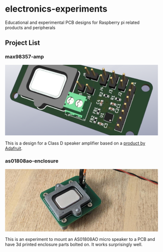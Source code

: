 # electronics-experiments

Educational and experimental PCB designs for Raspberry pi related products and peripherals

## Project List

### max98357-amp

![max98357 Amplifier](/images/banner-max98357-amp.png?raw=true)

This is a design for a Class D speaker amplifier based on a [product by Adafruit](https://learn.adafruit.com/adafruit-max98357-i2s-class-d-mono-amp).

### as01808ao-enclosure

![AS01808AO Enclosure](/images/banner-as01808ao-enclosure.jpg?raw=true)

This is an experiment to mount an AS01808AO micro speaker to a PCB and have 3d printed enclosure parts bolted on. It works surprisingly well.

